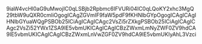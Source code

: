 9iaW4vcHl0aG9uMwojIC0qLSBjb2Rpbmc6IFVURi04IC0qLQoKY2xhc3MgQ29tbW9uQXR0cmliOgogICAgZGVmIF9faW5pdF9fKHNlbGYpOgogICAgICAgIHNlbGYuaWQgPSBOb25lCiAgICAgICAgc2VsZi5rZXkgPSBOb25lCiAgICAgICAgc2VsZi52YWx1ZSA9IE5vbmUKICAgICAgICBzZWxmLmNyZWF0ZV9hdCA9IE5vbmUKICAgICAgICBzZWxmLnVwZGF0ZV9hdCA9IE5vbmUKIyAhL3Vzci
